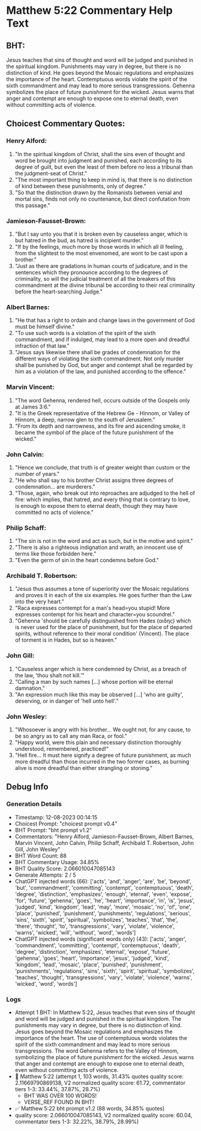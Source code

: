 # Matthew 5:22 Commentary Help Text

## BHT:
Jesus teaches that sins of thought and word will be judged and punished in the spiritual kingdom. Punishments may vary in degree, but there is no distinction of kind. He goes beyond the Mosaic regulations and emphasizes the importance of the heart. Contemptuous words violate the spirit of the sixth commandment and may lead to more serious transgressions. Gehenna symbolizes the place of future punishment for the wicked. Jesus warns that anger and contempt are enough to expose one to eternal death, even without committing acts of violence.

## Choicest Commentary Quotes:
### Henry Alford:
1. "In the spiritual kingdom of Christ, shall the sins even of thought and word be brought into judgment and punished, each according to its degree of guilt, but even the least of them before no less a tribunal than the judgment-seat of Christ."
2. "The most important thing to keep in mind is, that there is no distinction of kind between these punishments, only of degree."
3. "So that the distinction drawn by the Romanists between venial and mortal sins, finds not only no countenance, but direct confutation from this passage."

### Jamieson-Fausset-Brown:
1. "But I say unto you that it is broken even by causeless anger, which is but hatred in the bud, as hatred is incipient murder."
2. "If by the feelings, much more by those words in which all ill feeling, from the slightest to the most envenomed, are wont to be cast upon a brother."
3. "Just as there are gradations in human courts of judicature, and in the sentences which they pronounce according to the degrees of criminality, so will the judicial treatment of all the breakers of this commandment at the divine tribunal be according to their real criminality before the heart-searching Judge."

### Albert Barnes:
1. "He that has a right to ordain and change laws in the government of God must be himself divine."
2. "To use such words is a violation of the spirit of the sixth commandment, and if indulged, may lead to a more open and dreadful infraction of that law."
3. "Jesus says likewise there shall be grades of condemnation for the different ways of violating the sixth commandment. Not only murder shall be punished by God, but anger and contempt shall be regarded by him as a violation of the law, and punished according to the offence."

### Marvin Vincent:
1. "The word Gehenna, rendered hell, occurs outside of the Gospels only at James 3:6."
2. "It is the Greek representative of the Hebrew Ge - Hinnom, or Valley of Hinnom, a deep, narrow glen to the south of Jerusalem."
3. "From its depth and narrowness, and its fire and ascending smoke, it became the symbol of the place of the future punishment of the wicked."

### John Calvin:
1. "Hence we conclude, that truth is of greater weight than custom or the number of years."
2. "He who shall say to his brother Christ assigns three degrees of condemnation... are murderers."
3. "Those, again, who break out into reproaches are adjudged to the hell of fire: which implies, that hatred, and every thing that is contrary to love, is enough to expose them to eternal death, though they may have committed no acts of violence."

### Philip Schaff:
1. "The sin is not in the word and act as such, but in the motive and spirit."
2. "There is also a righteous indignation and wrath, an innocent use of terms like those forbidden here."
3. "Even the germ of sin in the heart condemns before God."

### Archibald T. Robertson:
1. "Jesus thus assumes a tone of superiority over the Mosaic regulations and proves it in each of the six examples. He goes further than the Law into the very heart."
2. "Raca expresses contempt for a man's head=you stupid! More expresses contempt for his heart and character=you scoundrel."
3. "Gehenna 'should be carefully distinguished from Hades (αιδης) which is never used for the place of punishment, but for the place of departed spirits, without reference to their moral condition' (Vincent). The place of torment is in Hades, but so is heaven."

### John Gill:
1. "Causeless anger which is here condemned by Christ, as a breach of the law, 'thou shalt not kill.'" 
2. "Calling a man by such names [...] whose portion will be eternal damnation."
3. "An expression much like this may be observed [...] 'who are guilty', deserving, or in danger of 'hell unto hell'."

### John Wesley:
1. "Whosoever is angry with his brother... We ought not, for any cause, to be so angry as to call any man Raca, or fool." 
2. "Happy world, were this plain and necessary distinction thoroughly understood, remembered, practiced!"
3. "Hell fire... It must here signify a degree of future punishment, as much more dreadful than those incurred in the two former cases, as burning alive is more dreadful than either strangling or stoning."


## Debug Info
### Generation Details
- Timestamp: 12-08-2023 00:14:15
- Choicest Prompt: "choicest prompt v0.4"
- BHT Prompt: "bht prompt v1.2"
- Commentators: "Henry Alford, Jamieson-Fausset-Brown, Albert Barnes, Marvin Vincent, John Calvin, Philip Schaff, Archibald T. Robertson, John Gill, John Wesley"
- BHT Word Count: 88
- BHT Commentary Usage: 34.85%
- BHT Quality Score: 2.066010047085143
- Generate Attempts: 2 / 5
- ChatGPT injected words (66):
	['acts', 'and', 'anger', 'are', 'be', 'beyond', 'but', 'commandment', 'committing', 'contempt', 'contemptuous', 'death', 'degree', 'distinction', 'emphasizes', 'enough', 'eternal', 'even', 'expose', 'for', 'future', 'gehenna', 'goes', 'he', 'heart', 'importance', 'in', 'is', 'jesus', 'judged', 'kind', 'kingdom', 'lead', 'may', 'more', 'mosaic', 'no', 'of', 'one', 'place', 'punished', 'punishment', 'punishments', 'regulations', 'serious', 'sins', 'sixth', 'spirit', 'spiritual', 'symbolizes', 'teaches', 'that', 'the', 'there', 'thought', 'to', 'transgressions', 'vary', 'violate', 'violence', 'warns', 'wicked', 'will', 'without', 'word', 'words']
- ChatGPT injected words (significant words only) (43):
	['acts', 'anger', 'commandment', 'committing', 'contempt', 'contemptuous', 'death', 'degree', 'distinction', 'emphasizes', 'eternal', 'expose', 'future', 'gehenna', 'goes', 'heart', 'importance', 'jesus', 'judged', 'kind', 'kingdom', 'lead', 'mosaic', 'place', 'punished', 'punishment', 'punishments', 'regulations', 'sins', 'sixth', 'spirit', 'spiritual', 'symbolizes', 'teaches', 'thought', 'transgressions', 'vary', 'violate', 'violence', 'warns', 'wicked', 'word', 'words']

### Logs
- Attempt 1 BHT: In Matthew 5:22, Jesus teaches that even sins of thought and word will be judged and punished in the spiritual kingdom. The punishments may vary in degree, but there is no distinction of kind. Jesus goes beyond the Mosaic regulations and emphasizes the importance of the heart. The use of contemptuous words violates the spirit of the sixth commandment and may lead to more serious transgressions. The word Gehenna refers to the Valley of Hinnom, symbolizing the place of future punishment for the wicked. Jesus warns that anger and contempt are enough to expose one to eternal death, even without committing acts of violence.
- 🔄 Matthew 5:22 (attempt 1, 103 words, 31.43% quotes quality score: 2.11669790869138, V2 normalized quality score: 61.72, commentator tiers 1-3: 33.44%, 37.87%, 28.7%) 
	- BHT WAS OVER 100 WORDS! 
	- VERSE_REF FOUND IN BHT!
- ✅ Matthew 5:22 bht prompt v1.2 (88 words, 34.85% quotes)
- quality score: 2.066010047085143, V2 normalized quality score: 60.04, commentator tiers 1-3: 32.22%, 38.79%, 28.99%)